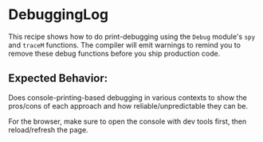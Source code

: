 # DebuggingLog

This recipe shows how to do print-debugging using the `Debug` module's `spy` and `traceM` functions. The compiler will emit warnings to remind you to remove these debug functions before you ship production code.

## Expected Behavior:

Does console-printing-based debugging in various contexts to show the pros/cons of each approach and how reliable/unpredictable they can be.

For the browser, make sure to open the console with dev tools first, then reload/refresh the page.
